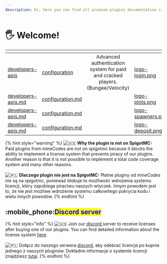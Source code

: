```yaml
---
description: Hi, here you can find all premium plugins documentation created by mineCodes.
---
```


# 🖐 Welcome!

<table data-view="cards"><thead><tr><th data-type="content-ref"></th><th data-type="content-ref"></th><th data-hidden align="center"></th><th data-hidden data-card-cover data-type="files"></th><th data-hidden data-card-target data-type="content-ref"></th></tr></thead><tbody><tr><td><a href="minelogin/developers-apis/">developers-apis</a></td><td><a href="minelogin/configuration/">configuration</a></td><td align="center">Advanced authentication system for paid and cracked players. (Bungee/Velocity)</td><td><a href=".gitbook/assets/logo-login.png">logo-login.png</a></td><td><a href="broken-reference">Broken link</a></td></tr><tr><td><a href="mineplots/developers-apis.md">developers-apis.md</a></td><td><a href="mineplots/configuration.md">configuration.md</a></td><td align="center"></td><td><a href=".gitbook/assets/logo-plots.png">logo-plots.png</a></td><td><a href="broken-reference">Broken link</a></td></tr><tr><td><a href="minespawners/developers-apis.md">developers-apis.md</a></td><td><a href="minespawners/configuration.md">configuration.md</a></td><td align="center"></td><td><a href=".gitbook/assets/logo-spawners.png">logo-spawners.png</a></td><td><a href="broken-reference">Broken link</a></td></tr><tr><td><a href="minedeposit/developers-apis.md">developers-apis.md</a></td><td><a href="minedeposit/configuration.md">configuration.md</a></td><td align="center"></td><td><a href=".gitbook/assets/logo-deposit.png">logo-deposit.png</a></td><td><a href="broken-reference">Broken link</a></td></tr></tbody></table>



{% hint style="warning" %}
<img src="https://twemoji.maxcdn.com/2/svg/1f1fa-1f1f8.svg" alt="🇺🇸" data-size="line"> **Why the plugin is not on SpigotMC:** Paid plugins from mineCodes are not on spigotmc because it blocks the ability to implement a license system that prevents piracy of our plugins. Another reason is that it is not possible to implement a total code coverage system and many other reasons.\
\
<img src="https://twemoji.maxcdn.com/2/svg/1f1f5-1f1f1.svg" alt="🇵🇱" data-size="line"> **Dlaczego plugin nie jest na SpigotMC:** Płatne pluginy od mineCodes nie są na spigotmc, ponieważ blokuje to możliwość wdrożenia systemu licencji, który zapobiega piractwu naszych wtyczek. Innym powodem jest to, że nie jest możliwe wdrożenie systemu całkowitego pokrycia kodu i wielu innych powodów.
{% endhint %}

## <mark style="color:blue;"></mark>:mobile\_phone:<mark style="color:blue;">Discord server</mark>

{% hint style="info" %}
<img src="https://twemoji.maxcdn.com/2/svg/1f1fa-1f1f8.svg" alt="🇺🇸" data-size="line"> Join our [discord ](https://discord.gg/37NXPX7tdc)server to receive licenses after buying one of our plugins. You can find detailed information about the license system [here](minelogin/configuration/license-key.md).\
\
<img src="https://twemoji.maxcdn.com/2/svg/1f1f5-1f1f1.svg" alt="🇵🇱" data-size="line"> Dołącz do naszego serwera [discord](https://discord.gg/37NXPX7tdc), aby odebrać licencje po kupnie jednego z naszych pluginów. Dokładne informacje o systemie licencji znajdziesz [tutaj](minelogin/configuration/license-key.md).
{% endhint %}

